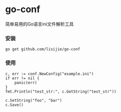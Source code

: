 # go-conf

简单易用的Go语言ini文件解析工具

### 安装

	go get github.com/lisijie/go-conf
	
### 使用

	c, err := conf.NewConfig("example.ini")
	if err != nil {
		panic(err)
	}
	fmt.Println("test_str:", c.GetString("test_str"))
	
	c.SetString("foo", "bar")
	c.Save()